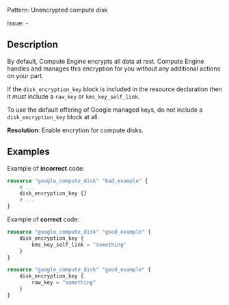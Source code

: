Pattern: Unencrypted compute disk

Issue: -

## Description

By default, Compute Engine encrypts all data at rest. Compute Engine handles and manages this encryption for you without any additional actions on your part.

If the `disk_encryption_key` block is included in the resource declaration then it *must* include a `raw_key` or `kms_key_self_link`.

To use the default offering of Google managed keys, do not include a `disk_encryption_key` block at all.

**Resolution**: Enable encrytion for compute disks.

## Examples

Example of **incorrect** code:

```terraform
resource "google_compute_disk" "bad_example" {
	# ... 
	disk_encryption_key {}
	# ...
}
```

Example of **correct** code:

```terraform
resource "google_compute_disk" "good_example" {
	disk_encryption_key {
		kms_key_self_link = "something"
	}
}

resource "google_compute_disk" "good_example" {
	disk_encryption_key {
		raw_key = "something"
	}
}
```